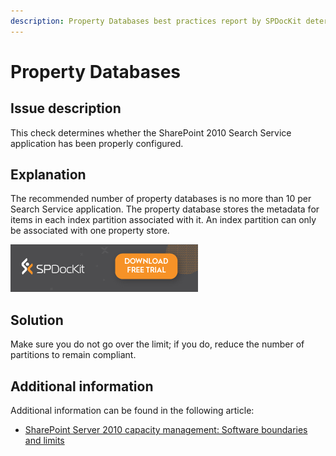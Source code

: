 ```yaml
---
description: Property Databases best practices report by SPDocKit determines whether the SharePoint 2010 Search Service application has been properly configured.
---
```


# Property Databases

## Issue description

This check determines whether the SharePoint 2010 Search Service application has been properly configured.

## Explanation

The recommended number of property databases is no more than 10 per Search Service application. The property database stores the metadata for items in each index partition associated with it. An index partition can only be associated with one property store.

[![Download SPDocKit](../../../.gitbook/assets/spdockit_download.png)](http://bit.ly/2US0Zna)

## Solution

Make sure you do not go over the limit; if you do, reduce the number of partitions to remain compliant.

## Additional information

Additional information can be found in the following article:

* [SharePoint Server 2010 capacity management: Software boundaries and limits](https://technet.microsoft.com/en-us/library/cc262787%28v=office.14%29.aspx) 

